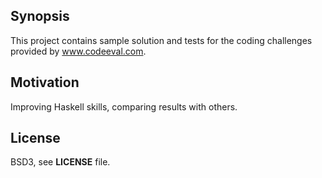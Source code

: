 ## Synopsis

This project contains sample solution and tests for the coding challenges provided by www.codeeval.com.

## Motivation

Improving Haskell skills, comparing results with others.

## License

BSD3, see **LICENSE** file.
